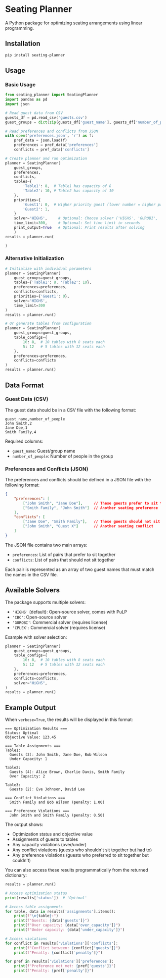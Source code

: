 # Seating Planner

A Python package for optimizing seating arrangements using linear programming.

## Installation

```bash
pip install seating-planner
```

## Usage

### Basic Usage
```python
from seating_planner import SeatingPlanner
import pandas as pd
import json

# Read guest data from CSV
guests_df = pd.read_csv('guests.csv')
guest_groups = dict(zip(guests_df['guest_name'], guests_df['number_of_people']))

# Read preferences and conflicts from JSON
with open('preferences.json', 'r') as f:
    pref_data = json.load(f)
    preferences = pref_data['preferences']
    conflicts = pref_data['conflicts']

# Create planner and run optimization
planner = SeatingPlanner(
    guest_groups,
    preferences,
    conflicts,
    tables={
        'Table1': 8,  # Table1 has capacity of 8
        'Table2': 10, # Table2 has capacity of 10
    },
    priorities={
        'Guest1': 0,  # Higher priority guest (lower number = higher priority)
        'Guest2': 1,
    }
    solver='HIGHS',     # Optional: Choose solver ('HIGHS', 'GUROBI', 'CBC', 'CPLEX')
    time_limit=300,     # Optional: Set time limit in seconds
    print_output=True   # Optional: Print results after solving
    )
results = planner.run(

)
```

### Alternative Initialization
```python
# Initialize with individual parameters
planner = SeatingPlanner(
    guest_groups=guest_groups,
    tables={'Table1': 8, 'Table2': 10},
    preferences=preferences,
    conflicts=conflicts,
    priorities={'Guest1': 0},
    solver='HIGHS',
    time_limit=300
)
results = planner.run()

# Or generate tables from configuration
planner = SeatingPlanner(
    guest_groups=guest_groups,
    table_configs={
        10: 8,  # 10 tables with 8 seats each
        5: 12   # 5 tables with 12 seats each
    },
    preferences=preferences,
    conflicts=conflicts
)
results = planner.run()
```

## Data Format

### Guest Data (CSV)
The guest data should be in a CSV file with the following format:

```csv
guest_name,number_of_people
John Smith,2
Jane Doe,1
Smith Family,4
```

Required columns:
- `guest_name`: Guest/group name
- `number_of_people`: Number of people in the group

### Preferences and Conflicts (JSON)
The preferences and conflicts should be defined in a JSON file with the following format:

```json
{
    "preferences": [
        ["John Smith", "Jane Doe"],     // These guests prefer to sit together
        ["Smith Family", "John Smith"]  // Another seating preference
    ],
    "conflicts": [
        ["Jane Doe", "Smith Family"],   // These guests should not sit together
        ["John Smith", "Guest X"]       // Another seating conflict
    ]
}
```

The JSON file contains two main arrays:
- `preferences`: List of pairs that prefer to sit together
- `conflicts`: List of pairs that should not sit together

Each pair is represented as an array of two guest names that must match the names in the CSV file.

## Available Solvers

The package supports multiple solvers:
- `'HIGHS'` (default): Open-source solver, comes with PuLP
- `'CBC'`: Open-source solver
- `'GUROBI'`: Commercial solver (requires license)
- `'CPLEX'`: Commercial solver (requires license)

Example with solver selection:
```python
planner = SeatingPlanner(
    guest_groups=guest_groups,
    table_configs={
        10: 8,  # 10 tables with 8 seats each
        5: 12   # 5 tables with 12 seats each
    },
    preferences=preferences,
    conflicts=conflicts,
    solver="HiGHS",
)
results = planner.run()
```

## Example Output

When `verbose=True`, the results will be displayed in this format:

```
=== Optimization Results ===
Status: Optimal
Objective Value: 123.45

=== Table Assignments ===
Table1:
  Guests (3): John Smith, Jane Doe, Bob Wilson
  Under Capacity: 1

Table2:
  Guests (4): Alice Brown, Charlie Davis, Smith Family
  Over Capacity: 2

Table3:
  Guests (2): Eve Johnson, David Lee

=== Conflict Violations ===
  Smith Family and Bob Wilson (penalty: 1.00)

=== Preference Violations ===
  John Smith and Smith Family (penalty: 0.50)
```

The output shows:
- Optimization status and objective value
- Assignments of guests to tables
- Any capacity violations (over/under)
- Any conflict violations (guests who shouldn't sit together but had to)
- Any preference violations (guests who preferred to sit together but couldn't)

You can also access these results programmatically from the returned dictionary:

```python
results = planner.run()

# Access optimization status
print(results['status'])  # 'Optimal'

# Access table assignments
for table, data in results['assignments'].items():
    print(f"\n{table}:")
    print(f"Guests: {data['guests']}")
    print(f"Over capacity: {data['over_capacity']}")
    print(f"Under capacity: {data['under_capacity']}")

# Access violations
for conflict in results['violations']['conflicts']:
    print(f"Conflict between: {conflict['guests']}")
    print(f"Penalty: {conflict['penalty']}")

for pref in results['violations']['preferences']:
    print(f"Preference not met: {pref['guests']}")
    print(f"Penalty: {pref['penalty']}")
```